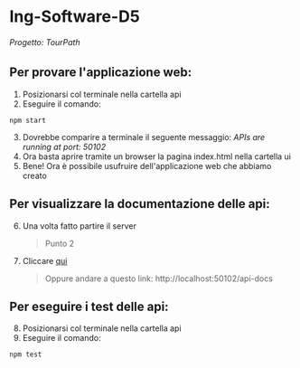 # Ing-Software-D5 
###### Progetto: TourPath

## Per provare l'applicazione web:
1. Posizionarsi col terminale nella cartella api
2. Eseguire il comando:
```
npm start
```
3. Dovrebbe comparire a terminale il seguente messaggio: *APIs are running at port: 50102*
4. Ora basta aprire tramite un browser la pagina index.html nella cartella ui
5. Bene! Ora è possibile usufruire dell'applicazione web che abbiamo creato

## Per visualizzare la documentazione delle api:
6. Una volta fatto partire il server
    >Punto 2 
7. Cliccare [qui](http://localhost:50102/api-docs)
    >Oppure andare a questo link: http://localhost:50102/api-docs

## Per eseguire i test delle api:
8. Posizionarsi col terminale nella cartella api
9. Eseguire il comando:
```
npm test
```
